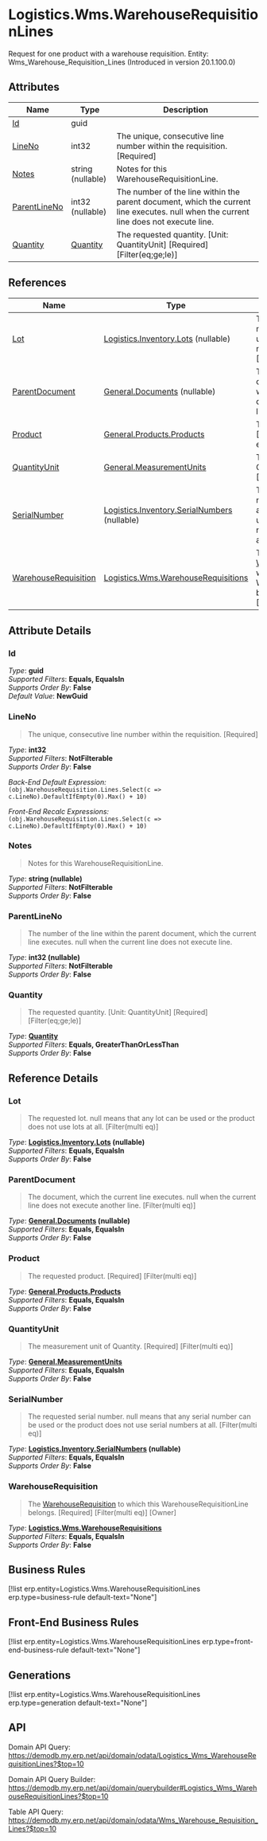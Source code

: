 # Logistics.Wms.WarehouseRequisitionLines

Request for one product with a warehouse requisition. Entity: Wms_Warehouse_Requisition_Lines (Introduced in version 20.1.100.0)

## Attributes

| Name | Type | Description |
| ---- | ---- | --- |
| [Id](Logistics.Wms.WarehouseRequisitionLines.md#Id) | guid |  
| [LineNo](Logistics.Wms.WarehouseRequisitionLines.md#LineNo) | int32 | The unique, consecutive line number within the requisition. [Required] 
| [Notes](Logistics.Wms.WarehouseRequisitionLines.md#Notes) | string (nullable) | Notes for this WarehouseRequisitionLine. 
| [ParentLineNo](Logistics.Wms.WarehouseRequisitionLines.md#ParentLineNo) | int32 (nullable) | The number of the line within the parent document, which the current line executes. null when the current line does not execute line. 
| [Quantity](Logistics.Wms.WarehouseRequisitionLines.md#Quantity) | [Quantity](../data-types/Quantity.md) | The requested quantity. [Unit: QuantityUnit] [Required] [Filter(eq;ge;le)] 

## References

| Name | Type | Description |
| ---- | ---- | --- |
| [Lot](Logistics.Wms.WarehouseRequisitionLines.md#Lot) | [Logistics.Inventory.Lots](Logistics.Inventory.Lots.md) (nullable) | The requested lot. null means that any lot can be used or the product does not use lots at all. [Filter(multi eq)] |
| [ParentDocument](Logistics.Wms.WarehouseRequisitionLines.md#ParentDocument) | [General.Documents](General.Documents.md) (nullable) | The document, which the current line executes. null when the current line does not execute another line. [Filter(multi eq)] |
| [Product](Logistics.Wms.WarehouseRequisitionLines.md#Product) | [General.Products.Products](General.Products.Products.md) | The requested product. [Required] [Filter(multi eq)] |
| [QuantityUnit](Logistics.Wms.WarehouseRequisitionLines.md#QuantityUnit) | [General.MeasurementUnits](General.MeasurementUnits.md) | The measurement unit of Quantity. [Required] [Filter(multi eq)] |
| [SerialNumber](Logistics.Wms.WarehouseRequisitionLines.md#SerialNumber) | [Logistics.Inventory.SerialNumbers](Logistics.Inventory.SerialNumbers.md) (nullable) | The requested serial number. null means that any serial number can be used or the product does not use serial numbers at all. [Filter(multi eq)] |
| [WarehouseRequisition](Logistics.Wms.WarehouseRequisitionLines.md#WarehouseRequisition) | [Logistics.Wms.WarehouseRequisitions](Logistics.Wms.WarehouseRequisitions.md) | The [WarehouseRequisition](Logistics.Wms.WarehouseRequisitionLines.md#WarehouseRequisition) to which this WarehouseRequisitionLine belongs. [Required] [Filter(multi eq)] [Owner] |


## Attribute Details

### Id

_Type_: **guid**  
_Supported Filters_: **Equals, EqualsIn**  
_Supports Order By_: **False**  
_Default Value_: **NewGuid**  

### LineNo

> The unique, consecutive line number within the requisition. [Required]

_Type_: **int32**  
_Supported Filters_: **NotFilterable**  
_Supports Order By_: **False**  

_Back-End Default Expression:_  
`(obj.WarehouseRequisition.Lines.Select(c => c.LineNo).DefaultIfEmpty(0).Max() + 10)`

_Front-End Recalc Expressions:_  
`(obj.WarehouseRequisition.Lines.Select(c => c.LineNo).DefaultIfEmpty(0).Max() + 10)`
### Notes

> Notes for this WarehouseRequisitionLine.

_Type_: **string (nullable)**  
_Supported Filters_: **NotFilterable**  
_Supports Order By_: **False**  

### ParentLineNo

> The number of the line within the parent document, which the current line executes. null when the current line does not execute line.

_Type_: **int32 (nullable)**  
_Supported Filters_: **NotFilterable**  
_Supports Order By_: **False**  

### Quantity

> The requested quantity. [Unit: QuantityUnit] [Required] [Filter(eq;ge;le)]

_Type_: **[Quantity](../data-types/Quantity.md)**  
_Supported Filters_: **Equals, GreaterThanOrLessThan**  
_Supports Order By_: **False**  


## Reference Details

### Lot

> The requested lot. null means that any lot can be used or the product does not use lots at all. [Filter(multi eq)]

_Type_: **[Logistics.Inventory.Lots](Logistics.Inventory.Lots.md) (nullable)**  
_Supported Filters_: **Equals, EqualsIn**  
_Supports Order By_: **False**  

### ParentDocument

> The document, which the current line executes. null when the current line does not execute another line. [Filter(multi eq)]

_Type_: **[General.Documents](General.Documents.md) (nullable)**  
_Supported Filters_: **Equals, EqualsIn**  
_Supports Order By_: **False**  

### Product

> The requested product. [Required] [Filter(multi eq)]

_Type_: **[General.Products.Products](General.Products.Products.md)**  
_Supported Filters_: **Equals, EqualsIn**  
_Supports Order By_: **False**  

### QuantityUnit

> The measurement unit of Quantity. [Required] [Filter(multi eq)]

_Type_: **[General.MeasurementUnits](General.MeasurementUnits.md)**  
_Supported Filters_: **Equals, EqualsIn**  
_Supports Order By_: **False**  

### SerialNumber

> The requested serial number. null means that any serial number can be used or the product does not use serial numbers at all. [Filter(multi eq)]

_Type_: **[Logistics.Inventory.SerialNumbers](Logistics.Inventory.SerialNumbers.md) (nullable)**  
_Supported Filters_: **Equals, EqualsIn**  
_Supports Order By_: **False**  

### WarehouseRequisition

> The [WarehouseRequisition](Logistics.Wms.WarehouseRequisitionLines.md#WarehouseRequisition) to which this WarehouseRequisitionLine belongs. [Required] [Filter(multi eq)] [Owner]

_Type_: **[Logistics.Wms.WarehouseRequisitions](Logistics.Wms.WarehouseRequisitions.md)**  
_Supported Filters_: **Equals, EqualsIn**  
_Supports Order By_: **False**  



## Business Rules

[!list erp.entity=Logistics.Wms.WarehouseRequisitionLines erp.type=business-rule default-text="None"]

## Front-End Business Rules

[!list erp.entity=Logistics.Wms.WarehouseRequisitionLines erp.type=front-end-business-rule default-text="None"]

## Generations

[!list erp.entity=Logistics.Wms.WarehouseRequisitionLines erp.type=generation default-text="None"]

## API

Domain API Query:
<https://demodb.my.erp.net/api/domain/odata/Logistics_Wms_WarehouseRequisitionLines?$top=10>

Domain API Query Builder:
<https://demodb.my.erp.net/api/domain/querybuilder#Logistics_Wms_WarehouseRequisitionLines?$top=10>

Table API Query:
<https://demodb.my.erp.net/api/domain/odata/Wms_Warehouse_Requisition_Lines?$top=10>

